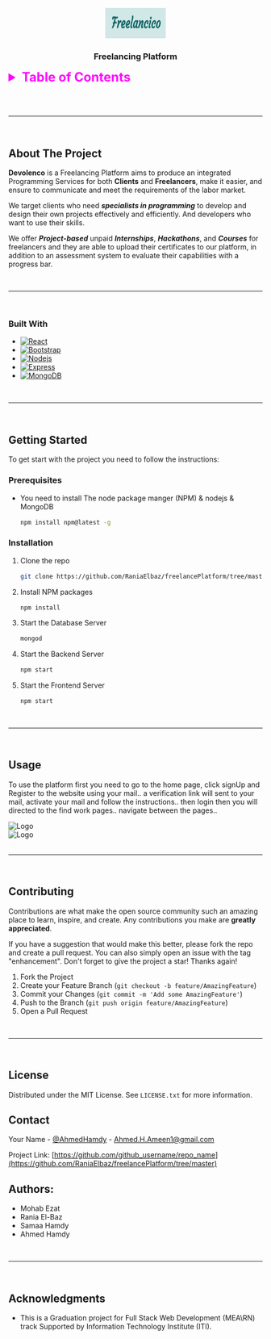 
<!-- PROJECT LOGO -->
<br />
<div align="center">
  <a href="https://github.com/github_username/repo_name">
    <img src="./Frontend/public/assets/ReadmeImgs/logo.png" alt="Logo" width="120" height="60">
  </a>
<h3 align="center">Freelancing Platform</h3>
</div>



<!-- TABLE OF CONTENTS -->
<details>
  <summary style="color: Magenta; font-weight: bolder; font-size: 25px ">
    Table of Contents
  </summary>
  <ol>
    <li>
      <a href="#about-the-project">About The Project</a>
      <ul>
        <li><a href="#built-with">Built With</a></li>
      </ul>
    </li>
    <li>
      <a href="#getting-started">Getting Started</a>
      <ul>
        <li><a href="#prerequisites">Prerequisites</a></li>
        <li><a href="#installation">Installation</a></li>
      </ul>
    </li>
    <li><a href="#usage">Usage</a></li>
    <li><a href="#contributing">Contributing</a></li>
    <li><a href="#license">License</a></li>
    <li><a href="#contact">Contact</a></li>
    <li><a href="#authors">Authors</a></li>
    <li><a href="#acknowledgments">Acknowledgments</a></li>
  </ol>
</details>


<br /><br />

---

<br />


<!-- ABOUT THE PROJECT -->
## About The Project


**Devolenco** is a Freelancing Platform aims to produce an integrated Programming Services for both **Clients** and **Freelancers**, make it easier, and ensure to communicate and meet the requirements of the labor
market.

We target clients who need ***specialists in programming*** to develop and design
their own projects effectively and efficiently. And developers who want to use
their skills.

We offer ***Project-based*** unpaid ***Internships***, ***Hackathons***, and ***Courses*** for
freelancers and they are able to upload their certificates to our platform, in
addition to an assessment system to evaluate their capabilities with a progress
bar.

<br />

---

<br />

### Built With

* [![React][React.js]][React-url]
* [![Bootstrap][Bootstrap.com]][Bootstrap-url]
* [![Nodejs][nodejs.org]][Node-url]
* [![Express][Express.com]][Express-url]
* [![MongoDB][MongoDB.com]][MongoDB-url]

<!-- Title /  Logo Src / a href -->

<br />

---

<br />

<!-- GETTING STARTED -->
## Getting Started

To get start with the project you need to follow the instructions:

### Prerequisites


* You need to install The node package manger (NPM) & nodejs & MongoDB
  ```sh
  npm install npm@latest -g
  ```

### Installation

1. Clone the repo
   ```sh
   git clone https://github.com/RaniaElbaz/freelancePlatform/tree/master
   ```
2. Install NPM packages
   ```sh
   npm install
   ```
3. Start the Database Server
    ```sh
    mongod
   ```
4. Start the Backend Server
    ```sh
    npm start
   ```
5. Start the Frontend Server
    ```sh
    npm start
   ```

<br />

---

<br />


<!-- USAGE EXAMPLES -->
## Usage

To use the platform first you need to go to the home page, click signUp and Register to the website using your mail.. a verification link will sent to your mail, activate your mail and follow the instructions.. then login then you will directed to the find work pages.. navigate between the pages..

<div>
    <img src="./Frontend/public/assets/ReadmeImgs/login.png" alt="Logo" >
    <br />
    <img src="./Frontend/public/assets/ReadmeImgs/home-1.png" alt="Logo" >
</div>


<br />

---

<br />


<!-- CONTRIBUTING -->
## Contributing

Contributions are what make the open source community such an amazing place to learn, inspire, and create. Any contributions you make are **greatly appreciated**.

If you have a suggestion that would make this better, please fork the repo and create a pull request. You can also simply open an issue with the tag "enhancement".
Don't forget to give the project a star! Thanks again!

1. Fork the Project
2. Create your Feature Branch (`git checkout -b feature/AmazingFeature`)
3. Commit your Changes (`git commit -m 'Add some AmazingFeature'`)
4. Push to the Branch (`git push origin feature/AmazingFeature`)
5. Open a Pull Request




<br />

---

<br />

<!-- LICENSE -->
## License
Distributed under the MIT License. See `LICENSE.txt` for more information.




<!-- CONTACT -->
## Contact

Your Name - [@AhmedHamdy](https://twitter.com/AhmedHamdy) - Ahmed.H.Ameen1@gmail.com

Project Link: [https://github.com/github_username/repo_name](https://github.com/RaniaElbaz/freelancePlatform/tree/master)



<!-- Authors -->
## Authors:
  - Mohab Ezat
  - Rania El-Baz
  - Samaa Hamdy
  - Ahmed Hamdy



<br />

---

<br />


<!-- ACKNOWLEDGMENTS -->
## Acknowledgments

* This is a Graduation project for Full Stack Web Development (MEA\RN) track Supported by Information Technology Institute (ITI).

<!-- * []() -->


<!-- MARKDOWN LINKS & IMAGES -->

[React.js]: https://img.shields.io/badge/React-20232A?style=for-the-badge&logo=react&logoColor=61DAFB
[React-url]: https://reactjs.org/


[nodejs.org]: https://img.shields.io/badge/Node.js-35495E?style=for-the-badge&logo=nodejs&logoColor=4FC08D
[node-url]: https://nodejs.org/en/


[Bootstrap.com]: https://img.shields.io/badge/Bootstrap-563D7C?style=for-the-badge&logo=bootstrap&logoColor=white
[Bootstrap-url]: https://getbootstrap.com


[Express.com]: https://img.shields.io/badge/Express.js-35495E?style=for-the-badge&logo=express&logoColor=4FC08D
[Express-url]: https://expressjs.com/

[MongoDB.com]: https://img.shields.io/badge/MongoDB-35495E?style=for-the-badge&logo=mongodb&logoColor=4FC08D
[MongoDB-url]: https://www.mongodb.com/



